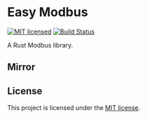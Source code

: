 # Easy Modbus
[![MIT licensed][mit-badge]][mit-url]
[![Build Status][actions-badge]][actions-url]

[mit-badge]: https://img.shields.io/badge/license-MIT-red.svg
[mit-url]: https://github.com/yangyize/easy-modbus/blob/main/LICENSE
[actions-badge]: https://github.com/yangyize/easy-modbus/actions/workflows/main.yml/badge.svg?branch=main
[actions-url]: https://github.com/yangyize/easy-modbus/actions/workflows/main.yml

A Rust Modbus library.

## Mirror
[sourcehut]: https://git.sr.ht/~yangyize/easy-modbus

## License

This project is licensed under the [MIT license].

[MIT license]: https://github.com/yangyize/easy-modbus/blob/main/LICENSE
